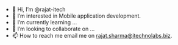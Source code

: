 - 👋 Hi, I’m @rajat-itech
- 👀 I’m interested in Mobile application development.
- 🌱 I’m currently learning ...
- 💞️ I’m looking to collaborate on ...
- 📫 How to reach me email me on rajat.sharma@itechnolabs.biz.

<!---
rajat-itech/rajat-itech is a ✨ special ✨ repository because its `README.md` (this file) appears on your GitHub profile.
You can click the Preview link to take a look at your changes.
--->
